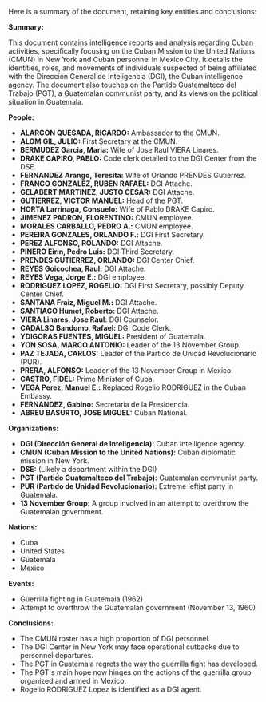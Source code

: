 Here is a summary of the document, retaining key entities and conclusions:

**Summary:**

This document contains intelligence reports and analysis regarding Cuban activities, specifically focusing on the Cuban Mission to the United Nations (CMUN) in New York and Cuban personnel in Mexico City. It details the identities, roles, and movements of individuals suspected of being affiliated with the Dirección General de Inteligencia (DGI), the Cuban intelligence agency. The document also touches on the Partido Guatemalteco del Trabajo (PGT), a Guatemalan communist party, and its views on the political situation in Guatemala.

**People:**

*   **ALARCON QUESADA, RICARDO:** Ambassador to the CMUN.
*   **ALOM GIL, JULIO:** First Secretary at the CMUN.
*   **BERMUDEZ Garcia, Maria:** Wife of Jose Raul VIERA Linares.
*   **DRAKE CAPIRO, PABLO:** Code clerk detailed to the DGI Center from the DSE.
*   **FERNANDEZ Arango, Teresita:** Wife of Orlando PRENDES Gutierrez.
*   **FRANCO GONZALEZ, RUBEN RAFAEL:** DGI Attache.
*   **GELABERT MARTINEZ, JUSTO CESAR:** DGI Attache.
*   **GUTIERREZ, VICTOR MANUEL:** Head of the PGT.
*   **HORTA Larrinaga, Consuelo:** Wife of Pablo DRAKE Capiro.
*   **JIMENEZ PADRON, FLORENTINO:** CMUN employee.
*   **MORALES CARBALLO, PEDRO A.:** CMUN employee.
*   **PEREIRA GONZALES, ORLANDO F.:** DGI First Secretary.
*   **PEREZ ALFONSO, ROLANDO:** DGI Attache.
*   **PINERO Eirin, Pedro Luis:** DGI Third Secretary.
*   **PRENDES GUTIERREZ, ORLANDO:** DGI Center Chief.
*   **REYES Goicochea, Raul:** DGI Attache.
*   **REYES Vega, Jorge E.:** DGI employee.
*   **RODRIGUEZ LOPEZ, ROGELIO:** DGI First Secretary, possibly Deputy Center Chief.
*   **SANTANA Fraiz, Miguel M.:** DGI Attache.
*   **SANTIAGO Humet, Roberto:** DGI Attache.
*   **VIERA Linares, Jose Raul:** DGI Counselor.
*   **CADALSO Bandomo, Rafael:** DGI Code Clerk.
*   **YDIGORAS FUENTES, MIGUEL:** President of Guatemala.
*   **YON SOSA, MARCO ANTONIO:** Leader of the 13 November Group.
*   **PAZ TEJADA, CARLOS:** Leader of the Partido de Unidad Revolucionario (PUR).
*   **PRERA, ALFONSO:** Leader of the 13 November Group in Mexico.
*   **CASTRO, FIDEL:** Prime Minister of Cuba.
*   **VEGA Perez, Manuel E.:** Replaced Rogelio RODRIGUEZ in the Cuban Embassy.
*   **FERNANDEZ, Gabino:** Secretaria de la Presidencia.
*   **ABREU BASURTO, JOSE MIGUEL:** Cuban National.

**Organizations:**

*   **DGI (Dirección General de Inteligencia):** Cuban intelligence agency.
*   **CMUN (Cuban Mission to the United Nations):** Cuban diplomatic mission in New York.
*   **DSE:** (Likely a department within the DGI)
*   **PGT (Partido Guatemalteco del Trabajo):** Guatemalan communist party.
*   **PUR (Partido de Unidad Revolucionario):** Extreme leftist party in Guatemala.
*   **13 November Group:** A group involved in an attempt to overthrow the Guatemalan government.

**Nations:**

*   Cuba
*   United States
*   Guatemala
*   Mexico

**Events:**

*   Guerrilla fighting in Guatemala (1962)
*   Attempt to overthrow the Guatemalan government (November 13, 1960)

**Conclusions:**

*   The CMUN roster has a high proportion of DGI personnel.
*   The DGI Center in New York may face operational cutbacks due to personnel departures.
*   The PGT in Guatemala regrets the way the guerrilla fight has developed.
*   The PGT's main hope now hinges on the actions of the guerrilla group organized and armed in Mexico.
*   Rogelio RODRIGUEZ Lopez is identified as a DGI agent.
